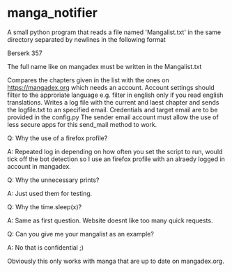 # manga_notifier

A small python program that reads a file named 'Mangalist.txt' in the same directory separated by newlines in the following format

Berserk 357

The full name like on mangadex must be written in the Mangalist.txt

Compares the chapters given in the list with the ones on https://mangadex.org which needs an account. Account 
settings should filter to the approriate language e.g. filter in english only if you read english translations.
Writes a log file with the current and laest chapter and sends the logfile.txt to an specified email. Credentials
and target email are to be provided in the config.py
The sender email account must allow the use of less secure apps for this send_mail method to work.

Q: Why the use of a firefox profile?

A: Repeated log in depending on how often you set the script to run, would tick off the bot detection so I use an 
   firefox profile with an alraedy logged in account in mangadex.
   
Q: Why the unnecessary prints?

A: Just used them for testing.

Q: Why the time.sleep(x)?

A: Same as first question. Website doesnt like too many quick requests.

Q: Can you give me your mangalist as an example?

A: No that is confidential ;)

Obviously this only works with manga that are up to date on mangadex.org.
